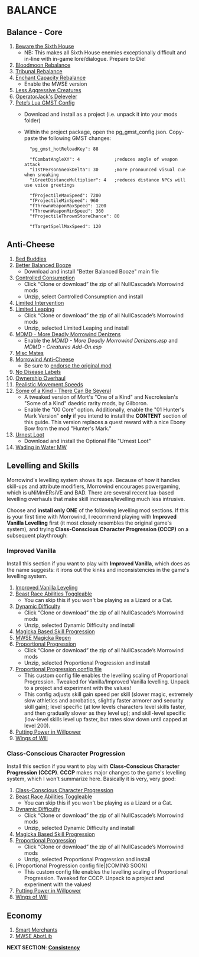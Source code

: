 # BALANCE

## Balance - Core
1. [Beware the Sixth House](https://www.nexusmods.com/morrowind/mods/46036?)
	- NB: This makes all Sixth House enemies exceptionally difficult and in-line with in-game lore/dialogue. Prepare to Die!
1. [Bloodmoon Rebalance](https://www.nexusmods.com/morrowind/mods/45714?)
1. [Tribunal Rebalance](https://www.nexusmods.com/morrowind/mods/45713?)
1. [Enchant Capacity Rebalance](https://www.nexusmods.com/morrowind/mods/48742?)
	- Enable the MWSE version
1. [Less Aggressive Creatures](https://www.nexusmods.com/morrowind/mods/48292?)
1. [OperatorJack's Deleveler](https://www.nexusmods.com/morrowind/mods/47897?)
1. [Pete’s Lua GMST Config](https://www.nexusmods.com/morrowind/mods/45818?)
	- Download and install as a project (i.e. unpack it into your mods folder)
	- Within the project package, open the pg_gmst_config.json. Copy-paste the following GMST changes:
			
			"pg_gmst_hotReloadKey": 88
			
			"fCombatAngleXY": 4 			;reduces angle of weapon attack
			"i1stPersonSneakDelta": 30		;more pronounced visual cue when sneaking
			"iGreetDistanceMultiplier": 4	;reduces distance NPCs will use voice greetings
			
			"fProjectileMaxSpeed": 7200
			"fProjectileMinSpeed": 960
			"fThrownWeaponMaxSpeed": 1200
			"fThrownWeaponMinSpeed": 360
			"fProjectileThrownStoreChance": 80
			
			"fTargetSpellMaxSpeed": 120

## Anti-Cheese
1. [Bed Buddies](https://www.nexusmods.com/morrowind/mods/46632?)
1. [Better Balanced Booze](https://www.nexusmods.com/morrowind/mods/45844?)
	- Download and install "Better Balanced Booze" main file
1. [Controlled Consumption](https://github.com/NullCascade/morrowind-mods)
	- Click “Clone or download” the zip of all NullCascade’s Morrowind mods
	- Unzip, select Controlled Consumption and install
1. [Limited Intervention](https://www.nexusmods.com/morrowind/mods/46687?)	
1. [Limited Leaping](https://github.com/NullCascade/morrowind-mods)
	- Click “Clone or download” the zip of all NullCascade’s Morrowind mods
	- Unzip, selected Limited Leaping and install
1. [MDMD - More Deadly Morrowind Denizens](https://www.nexusmods.com/morrowind/mods/48745)
	- Enable the *MDMD - More Deadly Morrowind Denizens.esp* and *MDMD - Creatures Add-On.esp*
1. [Misc Mates](https://www.nexusmods.com/morrowind/mods/48122?)
1. [Morrowind Anti-Cheese](https://mega.nz/file/T5REhSRR#ovyKXC-0H9Z9Sa2c9Apw3FBe-8maOYs4rZPSph5u638)	
	- Be sure to [endorse the original mod](https://www.nexusmods.com/morrowind/mods/47305?)
1. [No Disease Labels](https://www.nexusmods.com/morrowind/mods/48295?)
1. [Ownership Overhaul](https://www.nexusmods.com/morrowind/mods/48051?)
1. [Realistic Movement Speeds](https://www.nexusmods.com/morrowind/mods/46248?)
1. [Some of a Kind - There Can Be Several](https://mega.nz/file/nghzkaTb#eTPvgPDimlIauXtrsbeK9T7qPnr8RW3Znl5dlz75aw8)
	- A tweaked version of Mort's "One of a Kind" and Necrolesian's "Some of a Kind" daedric rarity mods, by Gilboron. 
	- Enable the "00 Core" option. Additionally, enable the "01 Hunter's Mark Version" **only** if you intend to install the **CONTENT** section of this guide. This version replaces a quest reward with a nice Ebony Bow from the mod "Hunter's Mark."
1. [Urnest Loot](https://www.nexusmods.com/morrowind/mods/45616?)
	- Download and install the Optional File "Urnest Loot"	
1. [Wading in Water MW](https://www.nexusmods.com/morrowind/mods/48783?)

## Levelling and Skills
Morrowind's levelling system shows its age. Because of how it handles skill-ups and attribute modifiers, Morrowind encourages powergaming, which is uNiMmERsiVE and BAD. There are several recent lua-based levelling overhauls that make skill increases/levelling much less intrusive.

Choose and **install only ONE** of the following levelling mod sections. If this is your first time with Morrowind, I recommend playing with **Improved Vanilla Levelling** first (it most closely resembles the original game's system), and trying **Class-Conscious Character Progression (CCCP)** on a subsequent playthrough:

### Improved Vanilla 
Install this section if you want to play with **Improved Vanilla**, which does as the name suggests: it irons out the kinks and inconsistencies in the game's levelling system.
1. [Improved Vanilla Leveling](https://www.nexusmods.com/morrowind/mods/48065?)
1. [Beast Race Abilities Toggleable](https://www.nexusmods.com/morrowind/mods/44948?)
	- You can skip this if you won't be playing as a Lizard or a Cat.
1. [Dynamic Difficulty](https://github.com/NullCascade/morrowind-mods)
	- Click “Clone or download” the zip of all NullCascade’s Morrowind mods
	- Unzip, selected Dynamic Difficulty and install
1. [Magicka Based Skill Progression](https://www.nexusmods.com/morrowind/mods/48330?)
1. [MWSE Magicka Regen](https://www.nexusmods.com/morrowind/mods/48129?)
1. [Proportional Progression](https://github.com/NullCascade/morrowind-mods)
	- Click “Clone or download” the zip of all NullCascade’s Morrowind mods
	- Unzip, selected Proportional Progression and install
1. [Proportional Progression config file](https://mega.nz/file/H55hCTJK#tCCEBsid81bSK2-mS8WfT5NB1KKRnctvhp_idfNBgc8)
	- This custom config file enables the levelling scaling of Proportional Progression. Tweaked for Vanilla/Improved Vanilla levelling. Unpack to a project and experiment with the values!
	- This config adjusts skill gain speed per skill (slower magic, extremely slow athletics and acrobatics, slightly faster armorer and security skill gain); level specific (at low levels characters level skills faster, and then gradually slower as they level up); and skill-level specific (low-level skills level up faster, but rates slow down until capped at level 200).
1. [Putting Power in Willpower](https://www.nexusmods.com/morrowind/mods/45742?)
1. [Wings of Will](https://www.nexusmods.com/morrowind/mods/46626?)

### Class-Conscious Character Progression
Install this section if you want to play with **Class-Conscious Character Progression (CCCP)**. **CCCP** makes major changes to the game's levelling system, which I won't summarize here. Basically it is very, very good:
1. [Class-Conscious Character Progression](https://www.nexusmods.com/morrowind/mods/48110?)
1. [Beast Race Abilities Toggleable](https://www.nexusmods.com/morrowind/mods/44948?)
	- You can skip this if you won't be playing as a Lizard or a Cat. 
1. [Dynamic Difficulty](https://github.com/NullCascade/morrowind-mods)
	- Click “Clone or download” the zip of all NullCascade’s Morrowind mods
	- Unzip, selected Dynamic Difficulty and install
1. [Magicka Based Skill Progression](https://www.nexusmods.com/morrowind/mods/48330?)
1. [Proportional Progression](https://github.com/NullCascade/morrowind-mods)
	- Click “Clone or download” the zip of all NullCascade’s Morrowind mods
	- Unzip, selected Proportional Progression and install
1. [Proportional Progression config file](COMING SOON)
	- This custom config file enables the levelling scaling of Proportional Progression. Tweaked for CCCP. Unpack to a project and experiment with the values!
1. [Putting Power in Willpower](https://www.nexusmods.com/morrowind/mods/45742?)
1. [Wings of Will](https://www.nexusmods.com/morrowind/mods/46626?)

## Economy
1. [Smart Merchants](https://www.nexusmods.com/morrowind/mods/47787?)
1. [MWSE AbotLib](https://www.nexusmods.com/morrowind/mods/47717?)


**NEXT SECTION**:
[**Consistency**](https://github.com/doublemoulinet/Morrowind-Modular-Mod-Guide/blob/master/CONSISTENCY.md)